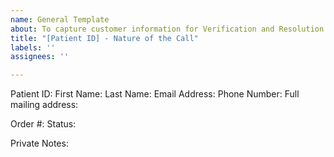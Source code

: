 ```yaml
---
name: General Template
about: To capture customer information for Verification and Resolution purposes
title: "[Patient ID] - Nature of the Call"
labels: ''
assignees: ''

---
```


Patient ID:
First Name:
Last Name:
Email Address:
Phone Number:
Full mailing address: 

Order #: 
Status:

Private Notes:
